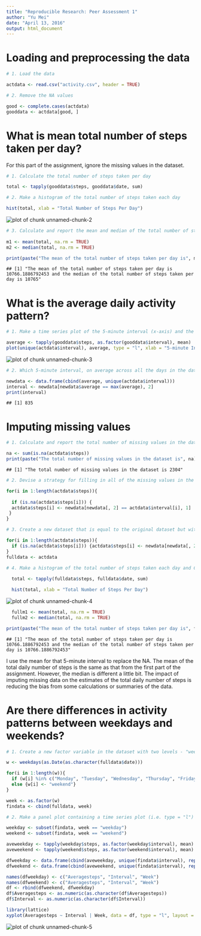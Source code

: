 ```yaml
---
title: "Reproducible Research: Peer Assessment 1"
author: "Yu Mei"
date: "April 13, 2016"
output: html_document
---
```


# Loading and preprocessing the data


```r
# 1. Load the data

actdata <- read.csv("activity.csv", header = TRUE)

# 2. Remove the NA values

good <- complete.cases(actdata)
gooddata <- actdata[good, ]
```

# What is mean total number of steps taken per day? 
For this part of the assignment, ignore the missing values in the dataset.


```r
# 1. Calculate the total number of steps taken per day

total <- tapply(gooddata$steps, gooddata$date, sum)

# 2. Make a histogram of the total number of steps taken each day

hist(total, xlab = "Total Number of Steps Per Day")
```

![plot of chunk unnamed-chunk-2](figure/unnamed-chunk-2-1.png)

```r
# 3. Calculate and report the mean and median of the total number of steps taken per day
  
m1 <- mean(total, na.rm = TRUE)
m2 <- median(total, na.rm = TRUE)

print(paste("The mean of the total number of steps taken per day is", m1, "and the median of the total number of steps taken per day is", m2))
```

```
## [1] "The mean of the total number of steps taken per day is 10766.1886792453 and the median of the total number of steps taken per day is 10765"
```


# What is the average daily activity pattern?


```r
# 1. Make a time series plot of the 5-minute interval (x-axis) and the average number of steps taken, averaged across all days (y-axis)

average <- tapply(gooddata$steps, as.factor(gooddata$interval), mean)
plot(unique(actdata$interval), average, type = "l", xlab = "5-minute Interval", ylab = "Average Steps per Interval")
```

![plot of chunk unnamed-chunk-3](figure/unnamed-chunk-3-1.png)

```r
# 2. Which 5-minute interval, on average across all the days in the dataset, contains the maximum number of steps?

newdata <- data.frame(cbind(average, unique(actdata$interval))) 
interval <- newdata[newdata$average == max(average), 2]
print(interval)  
```

```
## [1] 835
```

# Imputing missing values


```r
# 1. Calculate and report the total number of missing values in the dataset 

na <- sum(is.na(actdata$steps))
print(paste("The total number of missing values in the dataset is", na))
```

```
## [1] "The total number of missing values in the dataset is 2304"
```

```r
# 2. Devise a strategy for filling in all of the missing values in the dataset (use the mean for that 5-minute interval).

for(i in 1:length(actdata$steps)){
  
  if (is.na(actdata$steps[i])) {
  actdata$steps[i] <- newdata[newdata[, 2] == actdata$interval[i], 1]
 }  
}

# 3. Create a new dataset that is equal to the original dataset but with the missing data filled in.

for(i in 1:length(actdata$steps)){
  if (is.na(actdata$steps[i])) {actdata$steps[i] <- newdata[newdata[, 2] == actdata$interval[i], 1]}  
}
fulldata <- actdata

# 4. Make a histogram of the total number of steps taken each day and Calculate and report the mean and median total number of steps taken per day. 
  
  total <- tapply(fulldata$steps, fulldata$date, sum)

  hist(total, xlab = "Total Number of Steps Per Day")
```

![plot of chunk unnamed-chunk-4](figure/unnamed-chunk-4-1.png)

```r
  fullm1 <- mean(total, na.rm = TRUE)
  fullm2 <- median(total, na.rm = TRUE)

print(paste("The mean of the total number of steps taken per day is", fullm1, "and the median of the total number of steps taken per day is", fullm2))
```

```
## [1] "The mean of the total number of steps taken per day is 10766.1886792453 and the median of the total number of steps taken per day is 10766.1886792453"
```
I use the mean for that 5-minute interval to replace the NA. The mean of the total daily number of steps is the same as that from the first part of the assignment. However, the median is different a little bit.  The impact of imputing missing data on the estimates of the total daily number of steps is reducing the bias from some calculations or summaries of the data.

# Are there differences in activity patterns between weekdays and weekends?


```r
# 1. Create a new factor variable in the dataset with two levels - "weekday" and "weekend" indicating whether a given date is a weekday or weekend day.

w <- weekdays(as.Date(as.character(fulldata$date)))

for(i in 1:length(w)){
  if (w[i] %in% c("Monday", "Tuesday", "Wednesday", "Thursday", "Friday")){w[i] <- "weekday"}
  else {w[i] <- "weekend"}
}

week <- as.factor(w)
findata <- cbind(fulldata, week)

# 2. Make a panel plot containing a time series plot (i.e. type = "l") of the 5-minute interval (x-axis) and the average number of steps taken, averaged across all weekday days or weekend days (y-axis). 

weekday <- subset(findata, week == "weekday")
weekend <- subset(findata, week == "weekend")

aveweekday <- tapply(weekday$steps, as.factor(weekday$interval), mean)
aveweekend <- tapply(weekend$steps, as.factor(weekend$interval), mean)

dfweekday <- data.frame(cbind(aveweekday, unique(findata$interval), rep("weekday", length(aveweekday))))
dfweekend <- data.frame(cbind(aveweekend, unique(findata$interval), rep("weekend", length(aveweekend))))

names(dfweekday) <- c("Averagesteps", "Interval", "Week")
names(dfweekend) <- c("Averagesteps", "Interval", "Week")
df <- rbind(dfweekend, dfweekday)
df$Averagesteps <- as.numeric(as.character(df$Averagesteps))
df$Interval <- as.numeric(as.character(df$Interval))

library(lattice)
xyplot(Averagesteps ~ Interval | Week, data = df, type = "l", layout = c(1, 2), xlab = "Interval", ylab = "Number of Steps")
```

![plot of chunk unnamed-chunk-5](figure/unnamed-chunk-5-1.png)




